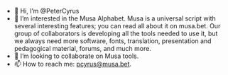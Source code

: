 - 👋 Hi, I’m @PeterCyrus
- 👀 I’m interested in the Musa Alphabet.  Musa is a universal script with several interesting features; you can read all about it on musa.bet.  Our group of collaborators is  developing all the tools needed to use it, but we always need more software, fonts, translation, presentation and pedagogical material, forums, and much more.
- 💞️ I’m looking to collaborate on Musa tools.
- 📫 How to reach me: pcyrus@musa.bet.

<!---
PeterCyrus/PeterCyrus is a ✨ special ✨ repository because its `README.md` (this file) appears on your GitHub profile.
You can click the Preview link to take a look at your changes.
--->
